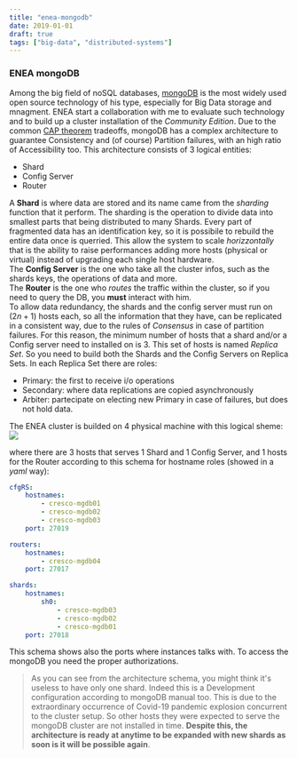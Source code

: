 ```yaml
---
title: "enea-mongodb"
date: 2019-01-01
draft: true
tags: ["big-data", "distributed-systems"]
---
```


### ENEA mongoDB
Among the big field of noSQL databases, [mongoDB](https://www.mongodb.com/) is the most widely used open source technology of his type, especially for Big Data storage and mnagment. ENEA start a collaboration with me to evaluate such technology and to build up a cluster installation of the *Community Edition*. Due to the common [CAP theorem](https://en.wikipedia.org/wiki/CAP_theorem) tradeoffs, mongoDB has a complex architecture to guarantee Consistency and (of course) Partition failures, with an high ratio of Accessibility too. This architecture consists of 3 logical entities:
											
* Shard
* Config Server
* Router
														
A **Shard** is where data are stored and its name came from the *sharding* function that it perform. The sharding is the operation to divide data into smallest parts that being distributed to many Shards. Every part of fragmented data has an identification key, so it is possibile to rebuild the entire data once is querried. This allow the system to scale *horizzontally* that is the ability to raise performances adding more hosts (physical or virtual) instead of upgrading each single host hardware.  
The **Config Server** is the one who take all the cluster infos, such as the shards keys, the operations of data and more.  
The **Router** is the one who *routes* the traffic within the cluster, so if you need to query the DB, you **must** interact with him.  
To allow data redundancy, the shards and the config server must run on ($2n+1$) hosts each, so all the information that they have, can be replicated in a consistent way, due to the rules of *Consensus* in case of partition failures. For this reason, the minimum number of hosts that a shard and/or a Config server need to installed on is 3. This set of hosts is named *Replica Set*. So you need to build both the Shards and the Config Servers on Replica Sets. In each Replica Set there are roles:
														
* Primary: the first to receive i/o operations
* Secondary: where data replications are copied asynchronously
* Arbiter: partecipate on electing new Primary in case of failures, but does not hold data.
																	
The ENEA cluster is builded on 4 physical machine with this logical sheme:  
![](/imgs/sharded-cluster-arch.png?raw=true)

where there are 3 hosts that serves 1 Shard and 1 Config Server, and 1 hosts for the Router according to this schema for hostname roles (showed in a *yaml* way):
```yaml
cfgRS:
	hostnames:
		- cresco-mgdb01
		- cresco-mgdb02
		- cresco-mgdb03
	port: 27019

routers:
	hostnames:
		- cresco-mgdb04
	port: 27017

shards:
	hostnames:
		sh0:
			- cresco-mgdb03
			- cresco-mgdb02
			- cresco-mgdb01																 
	port: 27018
```
This schema shows also the ports where instances talks with. To access the mongoDB you need the proper authorizations.  

>As you can see from the architecture schema, you might think it's useless to have only one shard. Indeed this is a Development configuration according to mongoDB manual too. This is due to the extraordinary occurrence of Covid-19 pandemic explosion concurrent to the cluster setup. So other hosts they were expected to serve the mongoDB cluster are not installed in time. **Despite this, the architecture is ready at anytime to be expanded with new shards as soon is it will be possible again**.

